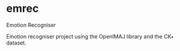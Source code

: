 emrec
=====

Emotion Recogniser

Emotion recogniser project using the OpenIMAJ library and the CK+ dataset.
